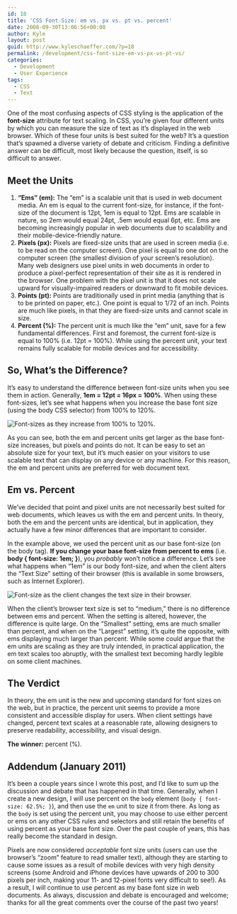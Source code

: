 ```yaml
---
id: 18
title: 'CSS Font-Size: em vs. px vs. pt vs. percent'
date: 2008-09-30T13:06:56+00:00
author: Kyle
layout: post
guid: http://www.kyleschaeffer.com/?p=18
permalink: /development/css-font-size-em-vs-px-vs-pt-vs/
categories:
  - Development
  - User Experience
tags:
  - CSS
  - Text
---
```

One of the most confusing aspects of CSS styling is the application of the **font-size** attribute for text scaling. In CSS, you&#8217;re given four different units by which you can measure the size of text as it&#8217;s displayed in the web browser. Which of these four units is best suited for the web? It&#8217;s a question that&#8217;s spawned a diverse variety of debate and criticism. Finding a definitive answer can be difficult, most likely because the question, itself, is so difficult to answer.<!--more-->

## Meet the Units

  1. **&#8220;Ems&#8221; (em):** The &#8220;em&#8221; is a scalable unit that is used in web document media. An em is equal to the current font-size, for instance, if the font-size of the document is 12pt, 1em is equal to 12pt. Ems are scalable in nature, so 2em would equal 24pt, .5em would equal 6pt, etc. Ems are becoming increasingly popular in web documents due to scalability and their mobile-device-friendly nature.
  2. **Pixels (px):** Pixels are fixed-size units that are used in screen media (i.e. to be read on the computer screen). One pixel is equal to one dot on the computer screen (the smallest division of your screen&#8217;s resolution). Many web designers use pixel units in web documents in order to produce a pixel-perfect representation of their site as it is rendered in the browser. One problem with the pixel unit is that it does not scale upward for visually-impaired readers or downward to fit mobile devices.
  3. **Points (pt):** Points are traditionally used in print media (anything that is to be printed on paper, etc.). One point is equal to 1/72 of an inch. Points are much like pixels, in that they are fixed-size units and cannot scale in size.
  4. **Percent (%):** The percent unit is much like the &#8220;em&#8221; unit, save for a few fundamental differences. First and foremost, the current font-size is equal to 100% (i.e. 12pt = 100%). While using the percent unit, your text remains fully scalable for mobile devices and for accessibility.

## So, What&#8217;s the Difference?

It&#8217;s easy to understand the difference between font-size units when you see them in action. Generally, **1em = 12pt = 16px = 100%**. When using these font-sizes, let&#8217;s see what happens when you increase the base font size (using the body CSS selector) from 100% to 120%.

<img class="size-full wp-image-23  " title="Font-sizes as they increase from 100% to 120%." src="https://kyleschaeffer.com/wp-content/uploads/2008/09/font-size-1.gif" alt="Font-sizes as they increase from 100% to 120%." />

As you can see, both the em and percent units get larger as the base font-size increases, but pixels and points do not. It can be easy to set an absolute size for your text, but it&#8217;s much easier on your visitors to use scalable text that can display on any device or any machine. For this reason, the em and percent units are preferred for web document text.

## Em vs. Percent

We&#8217;ve decided that point and pixel units are not necessarily best suited for web documents, which leaves us with the em and percent units. In theory, both the em and the percent units are identical, but in application, they actually have a few minor differences that are important to consider.

In the example above, we used the percent unit as our base font-size (on the body tag). **If you change your base font-size from percent to ems** (i.e. **body { font-size: 1em; }**), you _probably_ won&#8217;t notice a difference. Let&#8217;s see what happens when &#8220;1em&#8221; is our body font-size, and when the client alters the &#8220;Text Size&#8221; setting of their browser (this is available in some browsers, such as Internet Explorer).

<img class="size-full wp-image-27" title="Font-size as the client changes the text size in their browser." src="https://kyleschaeffer.com/wp-content/uploads/2008/09/font-size-2.gif" alt="Font-size as the client changes the text size in their browser." />

When the client&#8217;s browser text size is set to &#8220;medium,&#8221; there is no difference between ems and percent. When the setting is altered, however, the difference is quite large. On the &#8220;Smallest&#8221; setting, ems are much smaller than percent, and when on the &#8220;Largest&#8221; setting, it&#8217;s quite the opposite, with ems displaying much larger than percent. While some could argue that the em units are scaling as they are truly intended, in practical application, the em text scales too abruptly, with the smallest text becoming hardly legible on some client machines.

## The Verdict

In theory, the em unit is the new and upcoming standard for font sizes on the web, but in practice, the percent unit seems to provide a more consistent and accessible display for users. When client settings have changed, percent text scales at a reasonable rate, allowing designers to preserve readability, accessibility, and visual design.

**The winner:** percent (%).

## Addendum (January 2011)

It&#8217;s been a couple years since I wrote this post, and I&#8217;d like to sum up the discussion and debate that has happened in that time. Generally, when I create a new design, I will use percent on the `body` element (`body { font-size: 62.5%; }`), and then use the `em` unit to size it from there. As long as the `body` is set using the percent unit, you may choose to use either percent or ems on any other CSS rules and selectors and still retain the benefits of using percent as your base font size. Over the past couple of years, this has really become the standard in design.

Pixels are now considered _acceptable_ font size units (users can use the browser&#8217;s &#8220;zoom&#8221; feature to read smaller text), although they are starting to cause some issues as a result of mobile devices with very high density screens (some Android and iPhone devices have upwards of 200 to 300 pixels per inch, making your 11- and 12-pixel fonts very difficult to see!). As a result, I will continue to use percent as my base font size in web documents. As always, discussion and debate is encouraged and welcome; thanks for all the great comments over the course of the past two years!